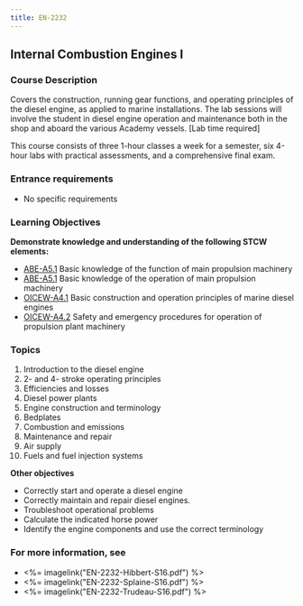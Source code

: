 ```yaml
---
title: EN-2232
---
```


## Internal Combustion Engines I 

### Course Description

Covers the construction, running gear functions, and operating principles of the diesel engine, as applied to marine installations. The lab sessions will involve the student in diesel engine operation and maintenance both in the shop and aboard the various Academy vessels. [Lab time required]

This course consists of three 1-hour classes a week for a semester, six 4-hour labs with practical assessments, and a comprehensive final exam.

### Entrance requirements

* No specific requirements


### Learning Objectives

**Demonstrate knowledge and understanding of the following STCW elements:**

* [ABE-A5.1](35#ABE-A5\.1) Basic knowledge of the function of main propulsion machinery
* [ABE-A5.1](35#ABE-A5\.1) Basic knowledge of the operation of main propulsion machinery
* [OICEW-A4.1](31#OICEW-A4\.1) Basic construction and operation principles of marine diesel engines 
* [OICEW-A4.2](31#OICEW-A4\.2) Safety and emergency procedures for operation of propulsion plant machinery


### Topics

1. Introduction to the diesel engine
2. 2- and 4- stroke operating principles
3. Efficiencies and losses
4. Diesel power plants
5. Engine construction and terminology
6. Bedplates
7. Combustion and emissions
8. Maintenance and repair
9. Air supply
10. Fuels and fuel injection systems


**Other objectives**


* Correctly start and operate a diesel engine
* Correctly maintain and repair diesel engines.
* Troubleshoot operational problems
* Calculate the indicated horse power
* Identify the engine components and use the correct terminology


### For more information, see 

* <%= imagelink("EN-2232-Hibbert-S16.pdf") %> 
* <%= imagelink("EN-2232-Splaine-S16.pdf") %> 
* <%= imagelink("EN-2232-Trudeau-S16.pdf") %> 



